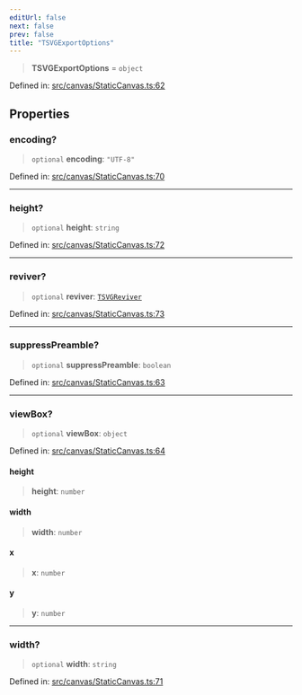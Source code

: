 ```yaml
---
editUrl: false
next: false
prev: false
title: "TSVGExportOptions"
---
```


> **TSVGExportOptions** = `object`

Defined in: [src/canvas/StaticCanvas.ts:62](https://github.com/fabricjs/fabric.js/blob/977f797255d8c56b5b68360b0d45bed33697d2e8/src/canvas/StaticCanvas.ts#L62)

## Properties

### encoding?

> `optional` **encoding**: `"UTF-8"`

Defined in: [src/canvas/StaticCanvas.ts:70](https://github.com/fabricjs/fabric.js/blob/977f797255d8c56b5b68360b0d45bed33697d2e8/src/canvas/StaticCanvas.ts#L70)

***

### height?

> `optional` **height**: `string`

Defined in: [src/canvas/StaticCanvas.ts:72](https://github.com/fabricjs/fabric.js/blob/977f797255d8c56b5b68360b0d45bed33697d2e8/src/canvas/StaticCanvas.ts#L72)

***

### reviver?

> `optional` **reviver**: [`TSVGReviver`](/api/type-aliases/tsvgreviver/)

Defined in: [src/canvas/StaticCanvas.ts:73](https://github.com/fabricjs/fabric.js/blob/977f797255d8c56b5b68360b0d45bed33697d2e8/src/canvas/StaticCanvas.ts#L73)

***

### suppressPreamble?

> `optional` **suppressPreamble**: `boolean`

Defined in: [src/canvas/StaticCanvas.ts:63](https://github.com/fabricjs/fabric.js/blob/977f797255d8c56b5b68360b0d45bed33697d2e8/src/canvas/StaticCanvas.ts#L63)

***

### viewBox?

> `optional` **viewBox**: `object`

Defined in: [src/canvas/StaticCanvas.ts:64](https://github.com/fabricjs/fabric.js/blob/977f797255d8c56b5b68360b0d45bed33697d2e8/src/canvas/StaticCanvas.ts#L64)

#### height

> **height**: `number`

#### width

> **width**: `number`

#### x

> **x**: `number`

#### y

> **y**: `number`

***

### width?

> `optional` **width**: `string`

Defined in: [src/canvas/StaticCanvas.ts:71](https://github.com/fabricjs/fabric.js/blob/977f797255d8c56b5b68360b0d45bed33697d2e8/src/canvas/StaticCanvas.ts#L71)
